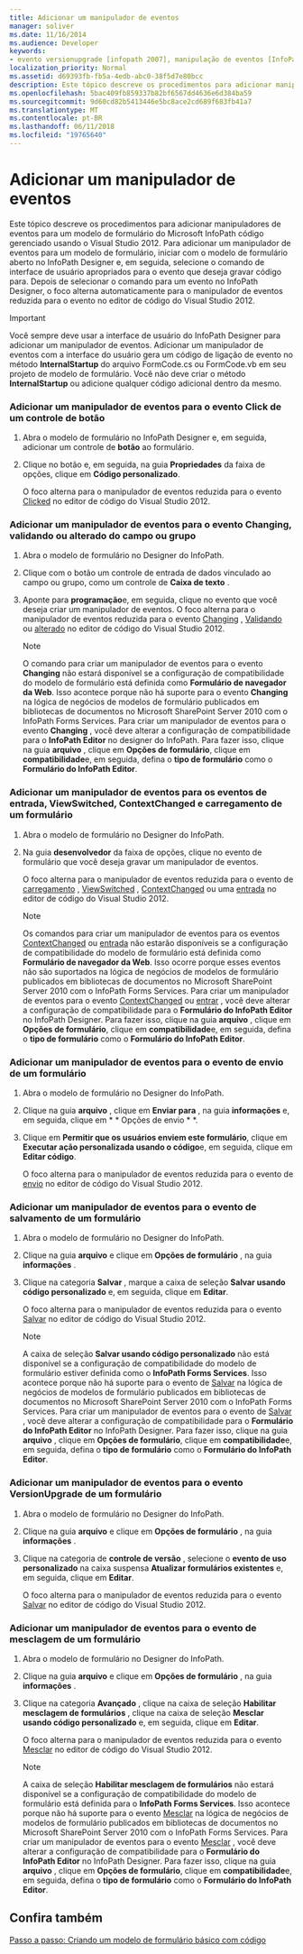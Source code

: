 ```yaml
---
title: Adicionar um manipulador de eventos
manager: soliver
ms.date: 11/16/2014
ms.audience: Developer
keywords:
- evento versionupgrade [infopath 2007], manipulação de eventos [InfoPath 2007], alterando o evento [InfoPath 2007], InfoPath 2007, adicionando manipuladores de eventos, evento Changed [InfoPath 2007], evento ContextChanged [InfoPath 2007], clique em evento [InfoPath 2007], [InfoPath de eventos Carregando enviar evento [InfoPath 2007], salvar evento [InfoPath 2007], 2007], adicionando manipuladores de eventos, o evento de entrada [InfoPath 2007], evento ViewSwitched [InfoPath 2007], [InfoPath 2007] de manipulação de eventos, evento direta [InfoPath 2007], o evento Validando [InfoPath 2007] evento [InfoPath 2007]
localization_priority: Normal
ms.assetid: d69393fb-fb5a-4edb-abc0-38f5d7e80bcc
description: Este tópico descreve os procedimentos para adicionar manipuladores de eventos para um modelo de formulário do Microsoft InfoPath código gerenciado usando o Visual Studio 2012. Para adicionar um manipulador de eventos para um modelo de formulário, iniciar com o modelo de formulário aberto no InfoPath Designer e, em seguida, selecione o comando de interface de usuário apropriados para o evento que deseja gravar código para. Depois de selecionar o comando para um evento no InfoPath Designer, o foco alterna automaticamente para o manipulador de eventos reduzida para o evento no editor de código do Visual Studio 2012.
ms.openlocfilehash: 5bac409fb859337b82bf6567dd4636e6d384ba59
ms.sourcegitcommit: 9d60cd82b5413446e5bc8ace2cd689f683fb41a7
ms.translationtype: MT
ms.contentlocale: pt-BR
ms.lasthandoff: 06/11/2018
ms.locfileid: "19765640"
---
```

# <a name="add-an-event-handler"></a>Adicionar um manipulador de eventos

Este tópico descreve os procedimentos para adicionar manipuladores de eventos para um modelo de formulário do Microsoft InfoPath código gerenciado usando o Visual Studio 2012. Para adicionar um manipulador de eventos para um modelo de formulário, iniciar com o modelo de formulário aberto no InfoPath Designer e, em seguida, selecione o comando de interface de usuário apropriados para o evento que deseja gravar código para. Depois de selecionar o comando para um evento no InfoPath Designer, o foco alterna automaticamente para o manipulador de eventos reduzida para o evento no editor de código do Visual Studio 2012.
  
> [!IMPORTANT]
> Você sempre deve usar a interface de usuário do InfoPath Designer para adicionar um manipulador de eventos. Adicionar um manipulador de eventos com a interface do usuário gera um código de ligação de evento no método **InternalStartup** do arquivo FormCode.cs ou FormCode.vb em seu projeto de modelo de formulário. Você não deve criar o método **InternalStartup** ou adicione qualquer código adicional dentro da mesmo. 
  
### <a name="add-an-event-handler-for-the-click-event-of-a-button-control"></a>Adicionar um manipulador de eventos para o evento Click de um controle de botão

1. Abra o modelo de formulário no InfoPath Designer e, em seguida, adicionar um controle de **botão** ao formulário. 
    
2. Clique no botão e, em seguida, na guia **Propriedades** da faixa de opções, clique em **Código personalizado**.
    
    O foco alterna para o manipulador de eventos reduzida para o evento [Clicked](https://msdn.microsoft.com/library/Microsoft.Office.InfoPath.ButtonEvent.Clicked.aspx) no editor de código do Visual Studio 2012. 
    
### <a name="add-an-event-handler-for-the-changing-validating-or-changed-event-of-a-field-or-group"></a>Adicionar um manipulador de eventos para o evento Changing, validando ou alterado do campo ou grupo

1. Abra o modelo de formulário no Designer do InfoPath.
    
2. Clique com o botão um controle de entrada de dados vinculado ao campo ou grupo, como um controle de **Caixa de texto** . 
    
3. Aponte para **programação**e, em seguida, clique no evento que você deseja criar um manipulador de eventos. O foco alterna para o manipulador de eventos reduzida para o evento [Changing](https://msdn.microsoft.com/library/Microsoft.Office.InfoPath.XmlEvent.Changing.aspx) , [Validando](https://msdn.microsoft.com/library/Microsoft.Office.InfoPath.XmlEvent.Validating.aspx) ou [alterado](https://msdn.microsoft.com/library/Microsoft.Office.InfoPath.XmlEvent.Changed.aspx) no editor de código do Visual Studio 2012. 
    
    > [!NOTE]
    > O comando para criar um manipulador de eventos para o evento **Changing** não estará disponível se a configuração de compatibilidade do modelo de formulário está definida como **Formulário de navegador da Web**. Isso acontece porque não há suporte para o evento **Changing** na lógica de negócios de modelos de formulário publicados em bibliotecas de documentos no Microsoft SharePoint Server 2010 com o InfoPath Forms Services. Para criar um manipulador de eventos para o evento **Changing** , você deve alterar a configuração de compatibilidade para o **InfoPath Editor** no designer do InfoPath. Para fazer isso, clique na guia **arquivo** , clique em **Opções de formulário**, clique em **compatibilidade**e, em seguida, defina o **tipo de formulário** como o **Formulário do InfoPath Editor**. 
  
### <a name="add-an-event-handler-for-the-loading-viewswitched-contextchanged-and-sign-events-of-a-form"></a>Adicionar um manipulador de eventos para os eventos de entrada, ViewSwitched, ContextChanged e carregamento de um formulário

1. Abra o modelo de formulário no Designer do InfoPath.
    
2. Na guia **desenvolvedor** da faixa de opções, clique no evento de formulário que você deseja gravar um manipulador de eventos. 
    
    O foco alterna para o manipulador de eventos reduzida para o evento de [carregamento](https://msdn.microsoft.com/library/Microsoft.Office.InfoPath.FormEvents.Loading.aspx) , [ViewSwitched](https://msdn.microsoft.com/library/Microsoft.Office.InfoPath.FormEvents.ViewSwitched.aspx) , [ContextChanged](https://msdn.microsoft.com/library/Microsoft.Office.InfoPath.FormEvents.ContextChanged.aspx) ou uma [entrada](https://msdn.microsoft.com/library/Microsoft.Office.InfoPath.FormEvents.Sign.aspx) no editor de código do Visual Studio 2012. 
    
    > [!NOTE]
    > Os comandos para criar um manipulador de eventos para os eventos [ContextChanged](https://msdn.microsoft.com/library/Microsoft.Office.InfoPath.FormEvents.ContextChanged.aspx) ou [entrada](https://msdn.microsoft.com/library/Microsoft.Office.InfoPath.FormEvents.Sign.aspx) não estarão disponíveis se a configuração de compatibilidade do modelo de formulário está definida como **Formulário de navegador da Web**. Isso ocorre porque esses eventos não são suportados na lógica de negócios de modelos de formulário publicados em bibliotecas de documentos no Microsoft SharePoint Server 2010 com o InfoPath Forms Services. Para criar um manipulador de eventos para o evento [ContextChanged](https://msdn.microsoft.com/library/Microsoft.Office.InfoPath.FormEvents.ContextChanged.aspx) ou [entrar](https://msdn.microsoft.com/library/Microsoft.Office.InfoPath.FormEvents.Sign.aspx) , você deve alterar a configuração de compatibilidade para o **Formulário do InfoPath Editor** no InfoPath Designer. Para fazer isso, clique na guia **arquivo** , clique em **Opções de formulário**, clique em **compatibilidade**e, em seguida, defina o **tipo de formulário** como o **Formulário do InfoPath Editor**. 
  
### <a name="add-an-event-handler-for-the-submit-event-of-a-form"></a>Adicionar um manipulador de eventos para o evento de envio de um formulário

1. Abra o modelo de formulário no Designer do InfoPath.
    
2. Clique na guia **arquivo** , clique em **Enviar para** , na guia **informações** e, em seguida, clique em * * Opções de envio * *.
    
3. Clique em **Permitir que os usuários enviem este formulário**, clique em **Executar ação personalizada usando o código**e, em seguida, clique em **Editar código**.
    
    O foco alterna para o manipulador de eventos reduzida para o evento de [envio](https://msdn.microsoft.com/library/Microsoft.Office.InfoPath.FormEvents.Submit.aspx) no editor de código do Visual Studio 2012. 
    
### <a name="add-an-event-handler-for-the-save-event-of-a-form"></a>Adicionar um manipulador de eventos para o evento de salvamento de um formulário

1. Abra o modelo de formulário no Designer do InfoPath.
    
2. Clique na guia **arquivo** e clique em **Opções de formulário** , na guia **informações** . 
    
3. Clique na categoria **Salvar** , marque a caixa de seleção **Salvar usando código personalizado** e, em seguida, clique em **Editar**.
    
    O foco alterna para o manipulador de eventos reduzida para o evento [Salvar](https://msdn.microsoft.com/library/Microsoft.Office.InfoPath.FormEvents.Save.aspx) no editor de código do Visual Studio 2012. 
    
    > [!NOTE]
    > A caixa de seleção **Salvar usando código personalizado** não está disponível se a configuração de compatibilidade do modelo de formulário estiver definida como o **InfoPath Forms Services**. Isso acontece porque não há suporte para o evento de [Salvar](https://msdn.microsoft.com/library/Microsoft.Office.InfoPath.FormEvents.Save.aspx) na lógica de negócios de modelos de formulário publicados em bibliotecas de documentos no Microsoft SharePoint Server 2010 com o InfoPath Forms Services. Para criar um manipulador de eventos para o evento de [Salvar](https://msdn.microsoft.com/library/Microsoft.Office.InfoPath.FormEvents.Save.aspx) , você deve alterar a configuração de compatibilidade para o **Formulário do InfoPath Editor** no InfoPath Designer. Para fazer isso, clique na guia **arquivo** , clique em **Opções de formulário**, clique em **compatibilidade**e, em seguida, defina o **tipo de formulário** como o **Formulário do InfoPath Editor**. 
  
### <a name="add-an-event-handler-for-the-versionupgrade-event-of-a-form"></a>Adicionar um manipulador de eventos para o evento VersionUpgrade de um formulário

1. Abra o modelo de formulário no Designer do InfoPath.
    
2. Clique na guia **arquivo** e clique em **Opções de formulário** , na guia **informações** . 
    
3. Clique na categoria de **controle de versão** , selecione o **evento de uso personalizado** na caixa suspensa **Atualizar formulários existentes** e, em seguida, clique em **Editar**.
    
    O foco alterna para o manipulador de eventos reduzida para o evento [Salvar](https://msdn.microsoft.com/library/Microsoft.Office.InfoPath.FormEvents.Save.aspx) no editor de código do Visual Studio 2012. 
    
### <a name="add-an-event-handler-for-the-merge-event-of-a-form"></a>Adicionar um manipulador de eventos para o evento de mesclagem de um formulário

1. Abra o modelo de formulário no Designer do InfoPath.
    
2. Clique na guia **arquivo** e clique em **Opções de formulário** , na guia **informações** . 
    
3. Clique na categoria **Avançado** , clique na caixa de seleção **Habilitar mesclagem de formulários** , clique na caixa de seleção **Mesclar usando código personalizado** e, em seguida, clique em **Editar**.
    
    O foco alterna para o manipulador de eventos reduzida para o evento [Mesclar](https://msdn.microsoft.com/library/Microsoft.Office.InfoPath.FormEvents.Merge.aspx) no editor de código do Visual Studio 2012. 
    
    > [!NOTE]
    > A caixa de seleção **Habilitar mesclagem de formulários** não estará disponível se a configuração de compatibilidade do modelo de formulário está definida para o **InfoPath Forms Services**. Isso acontece porque não há suporte para o evento [Mesclar](https://msdn.microsoft.com/library/Microsoft.Office.InfoPath.FormEvents.Merge.aspx) na lógica de negócios de modelos de formulário publicados em bibliotecas de documentos no Microsoft SharePoint Server 2010 com o InfoPath Forms Services. Para criar um manipulador de eventos para o evento [Mesclar](https://msdn.microsoft.com/library/Microsoft.Office.InfoPath.FormEvents.Merge.aspx) , você deve alterar a configuração de compatibilidade para o **Formulário do InfoPath Editor** no InfoPath Designer. Para fazer isso, clique na guia **arquivo** , clique em **Opções de formulário**, clique em **compatibilidade**e, em seguida, defina o **tipo de formulário** como o **Formulário do InfoPath Editor**. 
  
## <a name="see-also"></a>Confira também



[Passo a passo: Criando um modelo de formulário básico com código](walkthrough-creating-a-basic-form-template-with-code.md)

